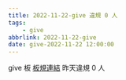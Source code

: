 ```yaml
---
title: 2022-11-22-give 違規 0 人
tags:
    - give
abbrlink: 2022-11-22-give
date: give-2022-11-22 12:00:00
---
```

give 板 [板規連結](https://www.ptt.cc/bbs/give/M.1612495900.A.C32.html)
昨天違規 0 人
